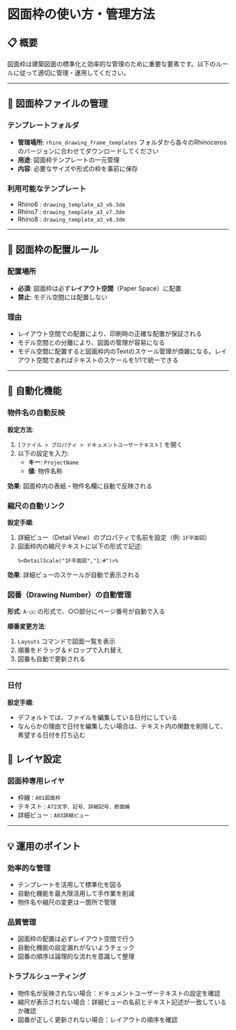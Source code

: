 # 図面枠の使い方・管理方法

## 📋 概要
図面枠は建築図面の標準化と効率的な管理のために重要な要素です。以下のルールに従って適切に管理・運用してください。

---

## 📁 図面枠ファイルの管理

### テンプレートフォルダ
- **管理場所**: `rhino_drawing_frame_templates` フォルダから各々のRhinocerosのバージョンに合わせてダウンロードしてください
- **用途**: 図面枠テンプレートの一元管理
- **内容**: 必要なサイズや形式の枠を事前に保存

### 利用可能なテンプレート
- Rhino6 : `drawing_template_a3_v6.3dm`
- Rhino7 : `drawing_template_a3_v7.3dm`
- Rhino8 : `drawing_template_a3_v8.3dm`
---

## 🎯 図面枠の配置ルール

### 配置場所
- **必須**: 図面枠は必ず**レイアウト空間**（Paper Space）に配置
- **禁止**: モデル空間には配置しない

### 理由
- レイアウト空間での配置により、印刷時の正確な配置が保証される
- モデル空間との分離により、図面の管理が容易になる
- モデル空間に配置すると図面枠内のTextのスケール管理が煩雑になる。レイアウト空間であればテキストのスケールを1/1で統一できる

---

## 🔄 自動化機能

### 物件名の自動反映
**設定方法**:
1. `[ファイル > プロパティ > ドキュメントユーザーテキスト]` を開く
2. 以下の設定を入力:
   - **キー**: `ProjectName`
   - **値**: 物件名称

**効果**: 図面枠内の表紙・物件名欄に自動で反映される

### 縮尺の自動リンク
**設定手順**:
1. 詳細ビュー（Detail View）のプロパティで名前を設定（例: `1F平面図`）
2. 図面枠内の縮尺テキストに以下の形式で記述:
   ```
   %<DetailScale("1F平面図","1:#")>%
   ```

**効果**: 詳細ビューのスケールが自動で表示される

### 図番（Drawing Number）の自動管理
**形式**: `A-○○` の形式で、○○部分にページ番号が自動で入る

**順番変更方法**:
1. `Layouts` コマンドで図面一覧を表示
2. 順番をドラッグ＆ドロップで入れ替え
3. 図番も自動で更新される

---

### 日付
**設定手順**:
- デフォルトでは、ファイルを編集している日付にしている
- なんらかの理由で日付を編集したい場合は、テキスト内の関数を削除して、希望する日付を打ち込む

## 🎨 レイヤ設定

### 図面枠専用レイヤ
- 枠線 : `A01図面枠`
- テキスト : `A72文字、記号、詳細記号、断面線`
- 詳細ビュー : `A03詳細ビュー`
---

## 💡 運用のポイント

### 効率的な管理
- テンプレートを活用して標準化を図る
- 自動化機能を最大限活用して手作業を削減
- 物件名や縮尺の変更は一箇所で管理

### 品質管理
- 図面枠の配置は必ずレイアウト空間で行う
- 自動化機能の設定漏れがないようチェック
- 図番の順序は論理的な流れを意識して整理

### トラブルシューティング
- 物件名が反映されない場合：ドキュメントユーザーテキストの設定を確認
- 縮尺が表示されない場合：詳細ビューの名前とテキスト記述が一致しているか確認
- 図番が正しく更新されない場合：レイアウトの順序を確認
